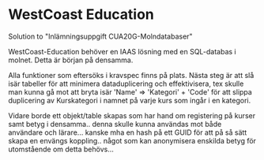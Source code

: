 # WestCoast Education

Solution to "Inlämningsuppgift CUA20G-Molndatabaser"



>>
WestCoast-Education behöver en IAAS lösning med en SQL-databas i molnet.
Detta är början på densamma.
>>
Alla funktioner som eftersöks i kravspec finns på plats.
Nästa steg är att slå isär tabeller för att minimera dataduplicering och effektivisera,
tex skulle man kunna gå mot att bryta isär 'Name' => 'Kategori' + 'Code' för att slippa
duplicering av Kurskategori i namnet på varje kurs som ingår i en kategori.

Vidare borde ett objekt/table skapas som har hand om registering på kurser samt betyg i densamma..
denna skulle kunna användas mot både användare och lärare...
kanske mha en hash på ett GUID för att på så sätt skapa en envängs koppling.. 
något som kan anonymisera enskilda betyg för utomstående om detta behövs...

